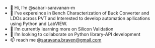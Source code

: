 - 👋 Hi, I’m @sabari-saravanan-m
- 👀 I've expereince in Bench Characterization of Buck Converter and LDOs across PVT and 
      Interested to develop automation apllications using Python and LabVIEW.
- 🌱 I’m currently learning more on Silicon Validation
- 💞️ I’m looking to collaborate on Python library-API development
- 📫 reach me @saravana.braven@gmail.com

<!---
sabari-saravanan-m/sabari-saravanan-m is a ✨ special ✨ repository because its `README.md` (this file) appears on your GitHub profile.
You can click the Preview link to take a look at your changes.
--->

